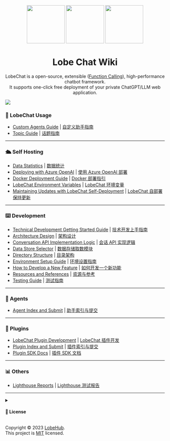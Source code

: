 <div align="center">

<img height="120" src="https://registry.npmmirror.com/@lobehub/assets-logo/1.0.0/files/assets/logo-3d.webp">
<img height="120" src="https://gw.alipayobjects.com/zos/kitchen/qJ3l3EPsdW/split.svg">
<img height="120" src="https://registry.npmmirror.com/@lobehub/assets-emoji/1.3.0/files/assets/robot.webp">

<h1>Lobe Chat Wiki</h1>

LobeChat is a open-source, extensible ([Function Calling][fc-url]), high-performance chatbot framework. <br/> It supports one-click free deployment of your private ChatGPT/LLM web application.

</div>

![](https://raw.githubusercontent.com/andreasbm/readme/master/assets/lines/rainbow.png)

<!-- DOCS LIST -->

### 🤯 LobeChat Usage

- [Custom Agents Guide](https://github.com/lobehub/lobe-chat/wiki/Usage/Usage-Agents) | [自定义助手指南](https://github.com/lobehub/lobe-chat/wiki/Usage/Usage-Agentszh-CN)
- [Topic Guide](https://github.com/lobehub/lobe-chat/wiki/Usage/Usage-Topics) | [话题指南](https://github.com/lobehub/lobe-chat/wiki/Usage/Usage-Topicszh-CN)

---

### 🛳 Self Hosting

- [Data Statistics](https://github.com/lobehub/lobe-chat/wiki/SelfHosting/Analytics) | [数据统计](https://github.com/lobehub/lobe-chat/wiki/SelfHosting/Analyticszh-CN)
- [Deploying with Azure OpenAI](https://github.com/lobehub/lobe-chat/wiki/SelfHosting/Deploy-with-Azure-OpenAI) | [使用 Azure OpenAI 部署](https://github.com/lobehub/lobe-chat/wiki/SelfHosting/Deploy-with-Azure-OpenAIzh-CN)
- [Docker Deployment Guide](https://github.com/lobehub/lobe-chat/wiki/SelfHosting/Docker-Deployment) | [Docker 部署指引](https://github.com/lobehub/lobe-chat/wiki/SelfHosting/Docker-Deploymentzh-CN)
- [LobeChat Environment Variables](https://github.com/lobehub/lobe-chat/wiki/SelfHosting/Environment-Variable) | [LobeChat 环境变量](https://github.com/lobehub/lobe-chat/wiki/SelfHosting/Environment-Variablezh-CN)
- [Maintaining Updates with LobeChat Self-Deployment](https://github.com/lobehub/lobe-chat/wiki/SelfHosting/Upstream-Sync) | [LobeChat 自部署保持更新](https://github.com/lobehub/lobe-chat/wiki/SelfHosting/Upstream-Synczh-CN)

---

### ⌨️ Development

- [Technical Development Getting Started Guide](https://github.com/lobehub/lobe-chat/wiki/Development/index) | [技术开发上手指南](https://github.com/lobehub/lobe-chat/wiki/Development/indexzh-CN)
- [Architecture Design](https://github.com/lobehub/lobe-chat/wiki/Development/Architecture) | [架构设计](https://github.com/lobehub/lobe-chat/wiki/Development/Architecturezh-CN)
- [Conversation API Implementation Logic](https://github.com/lobehub/lobe-chat/wiki/Development/Chat-API) | [会话 API 实现逻辑](https://github.com/lobehub/lobe-chat/wiki/Development/Chat-APIzh-CN)
- [Data Store Selector](https://github.com/lobehub/lobe-chat/wiki/Development/Data-Store-Selectors) | [数据存储取数模块](https://github.com/lobehub/lobe-chat/wiki/Development/Data-Store-Selectorszh-CN)
- [Directory Structure](https://github.com/lobehub/lobe-chat/wiki/Development/Folder-Structure) | [目录架构](https://github.com/lobehub/lobe-chat/wiki/Development/Folder-Structurezh-CN)
- [Environment Setup Guide](https://github.com/lobehub/lobe-chat/wiki/Development/Steup-Development) | [环境设置指南](https://github.com/lobehub/lobe-chat/wiki/Development/Steup-Developmentzh-CN)
- [How to Develop a New Feature](https://github.com/lobehub/lobe-chat/wiki/Development/Feature-Development) | [如何开发一个新功能](https://github.com/lobehub/lobe-chat/wiki/Development/Feature-Developmentzh-CN)
- [Resources and References](https://github.com/lobehub/lobe-chat/wiki/Development/Resources) | [资源与参考](https://github.com/lobehub/lobe-chat/wiki/Development/Resourceszh-CN)
- [Testing Guide](https://github.com/lobehub/lobe-chat/wiki/Development/Test) | [测试指南](https://github.com/lobehub/lobe-chat/wiki/Development/Testzh-CN)

---

### 🤖 Agents

- [Agent Index and Submit](https://github.com/lobehub/lobe-chat-agents) | [助手索引与提交](https://github.com/lobehub/lobe-chat-agents/blob/main/README.zh-CN.md)

---

### 🧩 Plugins

- [LobeChat Plugin Development](https://github.com/lobehub/lobe-chat/wiki/Plugins/Plugin-Development) | [LobeChat 插件开发](https://github.com/lobehub/lobe-chat/wiki/Plugins/Plugin-Developmentzh-CN)
- [Plugin Index and Submit](https://github.com/lobehub/lobe-chat-plugins) | [插件索引与提交](https://github.com/lobehub/lobe-chat-plugins/blob/main/README.zh-CN.md)
- [Plugin SDK Docs](https://chat-plugin-sdk.lobehub.com) | [插件 SDK 文档](https://chat-plugin-sdk.lobehub.com)

---

### 📊 Others

- [Lighthouse Reports](https://github.com/lobehub/lobe-chat/wiki/Others/Lighthouse) | [Lighthouse 测试报告](https://github.com/lobehub/lobe-chat/wiki/Others/Lighthousezh-CN)

---

 <!-- DOCS LIST -->

<details><summary><h4>📝 License</h4></summary>

[![][fossa-license-shield]][fossa-license-url]

</details>

Copyright © 2023 [LobeHub][profile-url]. <br />
This project is [MIT][license-url] licensed.

<!-- LINK GROUP -->

[fc-url]: https://sspai.com/post/81986
[fossa-license-shield]: https://app.fossa.com/api/projects/git%2Bgithub.com%2Flobehub%2Flobe-chat.svg?type=large
[fossa-license-url]: https://app.fossa.com/projects/git%2Bgithub.com%2Flobehub%2Flobe-chat
[license-url]: https://github.com/lobehub/lobe-chat/blob/main/LICENSE
[profile-url]: https://github.com/lobehub
